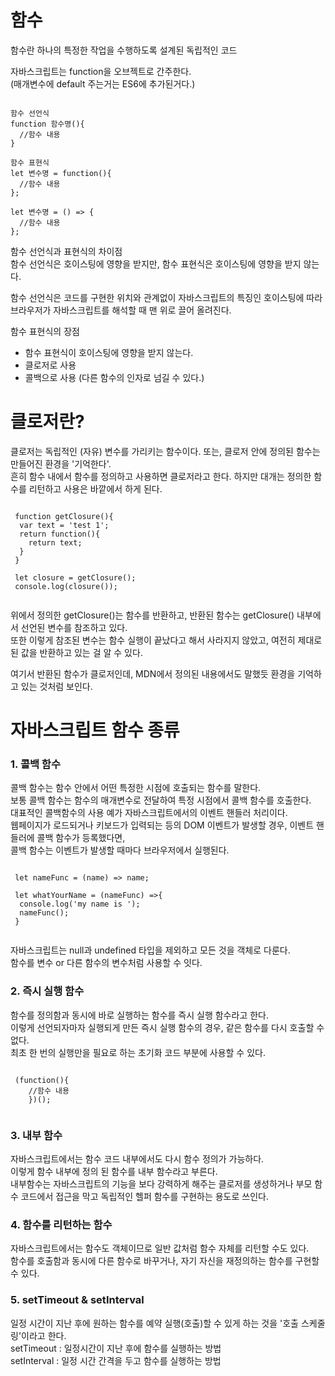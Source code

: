 # 함수
함수란 하나의 특정한 작업을 수행하도록 설계된 독립적인 코드<br>

자바스크립트는 function을 오브젝트로 간주한다.<Br>
(매개변수에 default 주는거는 ES6에 추가된거다.)<br>

<pre><code>
함수 선언식
function 함수명(){
  //함수 내용
}

함수 표현식
let 변수명 = function(){
  //함수 내용
};

let 변수명 = () => {
  //함수 내용
};
</code></pre>

함수 선언식과 표현식의 차이점<br>
함수 선언식은 호이스팅에 영향을 받지만, 함수 표현식은 호이스팅에 영향을 받지 않는다.<br>

함수 선언식은 코드를 구현한 위치와 관계없이 자바스크립트의 특징인 호이스팅에 따라 브라우저가 자바스크립트를 해석할 때 맨 위로 끌어 올려진다.<br>

함수 표현식의 장점
 - 함수 표현식이 호이스팅에 영향을 받지 않는다.
 - 클로저로 사용
 - 콜백으로 사용 (다른 함수의 인자로 넘길 수 있다.)
 
 # 클로저란?
 클로저는 독립적인 (자유) 변수를 가리키는 함수이다. 또는, 클로저 안에 정의된 함수는 만들어진 환경을 '기억한다'.<br>
 흔히 함수 내에서 함수를 정의하고 사용하면 클로저라고 한다. 하지만 대개는 정의한 함수를 리턴하고 사용은 바깥에서 하게 된다.<br>

 <pre><code>
 function getClosure(){
  var text = 'test 1';
  return function(){
    return text;
  }
 }
 
 let closure = getClosure();
 console.log(closure());
 </code></pre>
 
 위에서 정의한 getClosure()는 함수를 반환하고, 반환된 함수는 getClosure() 내부에서 선언된 변수를 참조하고 있다.<br>
 또한 이렇게 참조된 변수는 함수 실행이 끝났다고 해서 사라지지 않았고, 여전히 제대로 된 값을 반환하고 있는 걸 알 수 있다.<br>
 
 여기서 반환된 함수가 클로저인데, MDN에서 정의된 내용에서도 말했듯 환경을 기억하고 있는 것처럼 보인다.<br>
 
 # 자바스크립트 함수 종류
 ### 1. 콜백 함수
 콜백 함수는 함수 안에서 어떤 특정한 시점에 호출되는 함수를 말한다.<br>
 보통 콜백 함수는 함수의 매개변수로 전달하여 특정 시점에서 콜백 함수를 호출한다.<br>
 대표적인 콜백함수의 사용 예가 자바스크립트에서의 이벤트 핸들러 처리이다.<br>
 웹페이지가 로드되거나 키보드가 입력되는 등의 DOM 이벤트가 발생할 경우, 이벤트 핸들러에 콜백 함수가 등록했다면,<br>
 콜백 함수는 이벤트가 발생할 때마다 브라우저에서 실행된다.<br>
 
 <pre><code>
 let nameFunc = (name) => name;
 
 let whatYourName = (nameFunc) =>{
  console.log('my name is ');
  nameFunc();
 }
 </code></pre>
  
 자바스크립트는 null과 undefined 타입을 제외하고 모든 것을 객체로 다룬다.<br>
 함수를 변수 or 다른 함수의 변수처럼 사용할 수 잇다.<br>
 
###  2. 즉시 실행 함수
 함수를 정의함과 동시에 바로 실행하는 함수를 즉시 실행 함수라고 한다.<br>
 이렇게 선언되자마자 실행되게 만든 즉시 실행 함수의 경우, 같은 함수를 다시 호출할 수 없다.<br>
 최초 한 번의 실행만을 필요로 하는 초기화 코드 부분에 사용할 수 있다.
 
 <pre><code>
 (function(){
    //함수 내용
    })();
 </code></pre>
 
###  3. 내부 함수
 자바스크립트에서는 함수 코드 내부에서도 다시 함수 정의가 가능하다.<br>
 이렇게 함수 내부에 정의 된 함수를 내부 함수라고 부른다.<br>
 내부함수는 자바스크립트의 기능을 보다 강력하게 해주는 클로저를 생성하거나 부모 함수 코드에서 접근을 막고 독립적인 헬퍼 함수를 구현하는 용도로 쓰인다.<br>
 
 ### 4. 함수를 리턴하는 함수
 자바스크립트에서는 함수도 객체이므로 일반 값처럼 함수 자체를 리턴할 수도 있다.<br>
 함수를 호출함과 동시에 다른 함수로 바꾸거나, 자기 자신을 재정의하는 함수를 구현할 수 있다.<br>
 
### 5. setTimeout & setInterval 
 일정 시간이 지난 후에 원하는 함수를 예약 실행(호출)할 수 있게 하는 것을 '호출 스케줄링'이라고 한다.<br>
 setTimeout : 일정시간이 지난 후에 함수를 실행하는 방법<br>
 setInterval : 일정 시간 간격을 두고 함수를 실행하는 방법<br>
 

  
